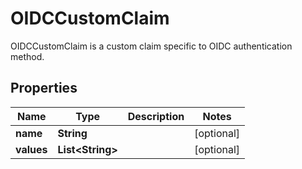 

# OIDCCustomClaim

OIDCCustomClaim is a custom claim specific to OIDC authentication method.

## Properties

| Name | Type | Description | Notes |
|------------ | ------------- | ------------- | -------------|
|**name** | **String** |  |  [optional] |
|**values** | **List&lt;String&gt;** |  |  [optional] |



